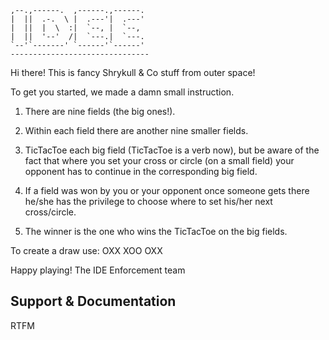     ,--.,------.  ,------.,------.
    |  ||  .-.  \ |  .---'|  .---'
    |  ||  |  \  :|  `--, |  `--,
    |  ||  '--'  /|  `---.|  `---.
    `--'`-------' `------'`------'
    -------------------------------


Hi there! This is fancy Shrykull & Co stuff from outer space!

To get you started, we made a damn small instruction.

1) There are nine fields (the big ones!).

2) Within each field there are another nine smaller fields.

3) TicTacToe each big field (TicTacToe is a verb now), but be aware of the fact that where you set your cross 
   or circle (on a small field) your opponent has to continue in the corresponding big field.

4) If a field was won by you or your opponent once someone gets there he/she has the
   privilege to choose where to set his/her next cross/circle.

5) The winner is the one who wins the TicTacToe on the big fields.

To create a draw use: 
OXX
XOO
OXX

Happy playing!
The IDE Enforcement team


## Support & Documentation
RTFM


